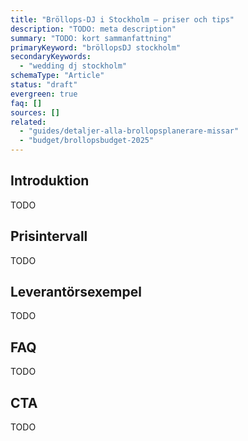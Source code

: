 ```yaml
---
title: "Bröllops-DJ i Stockholm – priser och tips"
description: "TODO: meta description"
summary: "TODO: kort sammanfattning"
primaryKeyword: "bröllopsDJ stockholm"
secondaryKeywords:
  - "wedding dj stockholm"
schemaType: "Article"
status: "draft"
evergreen: true
faq: []
sources: []
related:
  - "guides/detaljer-alla-brollopsplanerare-missar"
  - "budget/brollopsbudget-2025"
---
```


<!-- TODO: Följ briefen i `apps/marketing/data/briefs/leverantorer-brollopsdj-stockholm.md` och outline i `research/outlines/leverantorer-brollopsdj-stockholm-outline.md`. -->

## Introduktion

TODO

## Prisintervall

TODO

## Leverantörsexempel

TODO

## FAQ

TODO

## CTA

TODO
